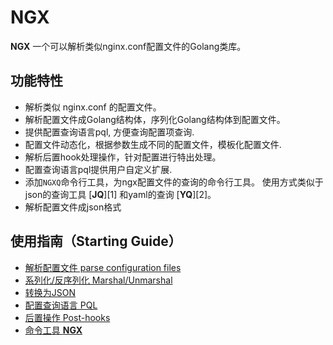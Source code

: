 # NGX

**NGX** 一个可以解析类似nginx.conf配置文件的Golang类库。

## 功能特性

- 解析类似 nginx.conf 的配置文件。
- 解析配置文件成Golang结构体，序列化Golang结构体到配置文件。
- 提供配置查询语言pql, 方便查询配置项查询.
- 配置文件动态化，根据参数生成不同的配置文件，模板化配置文件. 
- 解析后置hook处理操作，针对配置进行特出处理。
- 配置查询语言pql提供用户自定义扩展.
- 添加`NGXQ`命令行工具，为ngx配置文件的查询的命令行工具。
  使用方式类似于json的查询工具 [**JQ**][1] 和yaml的查询 [**YQ**][2]。
- 解析配置文件成json格式


## 使用指南（Starting Guide）

- [解析配置文件 parse configuration files](./parse.md)
- [系列化/反序列化 Marshal/Unmarshal](./marshal.md)
- [转换为JSON](./json.md)
- [配置查询语言 PQL](./pql.md)
- [后置操作 Post-hooks](./hooks.md)
- [命令工具 **NGX**](./cli.md)
